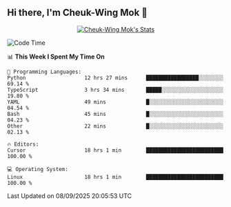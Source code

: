 ## Hi there, I'm Cheuk-Wing Mok 👋

<!--
**mozro0327/mozro0327** is a ✨ _special_ ✨ repository because its `README.md` (this file) appears on your GitHub profile.

Here are some ideas to get you started:

- 🔭 I’m currently working on ...
- 🌱 I’m currently learning ...
- 👯 I’m looking to collaborate on ...
- 🤔 I’m looking for help with ...
- 💬 Ask me about ...
- 📫 How to reach me: ...
- 😄 Pronouns: ...
- ⚡ Fun fact: ...
-->

<p align="center">
  <a href="https://github.com/mozro0327" class="rich-diff-level-one">
    <img src="https://github-readme-stats.vercel.app/api?username=mozro0327&title_color=333&text_color=777" alt="Cheuk-Wing Mok's Stats" >
    <!-- &hide=issues
    <img src="https://github-readme-stats.vercel.app/api?username=mozro0327&hide=issues&title_color=333&text_color=777" alt="Cheuk-Wing Mok's Stats" >
    -->
  </a>
</p>

<!--START_SECTION:waka-->
![Code Time](http://img.shields.io/badge/Code%20Time-3%2C823%20hrs%2017%20mins-blue)

📊 **This Week I Spent My Time On** 

```text
💬 Programming Languages: 
Python                   12 hrs 27 mins      █████████████████░░░░░░░░   69.14 % 
TypeScript               3 hrs 34 mins       █████░░░░░░░░░░░░░░░░░░░░   19.80 % 
YAML                     49 mins             █░░░░░░░░░░░░░░░░░░░░░░░░   04.54 % 
Bash                     45 mins             █░░░░░░░░░░░░░░░░░░░░░░░░   04.23 % 
Other                    22 mins             █░░░░░░░░░░░░░░░░░░░░░░░░   02.13 % 

🔥 Editors: 
Cursor                   18 hrs 1 min        █████████████████████████   100.00 % 

💻 Operating System: 
Linux                    18 hrs 1 min        █████████████████████████   100.00 % 
```


 Last Updated on 08/09/2025 20:05:53 UTC
<!--END_SECTION:waka-->
